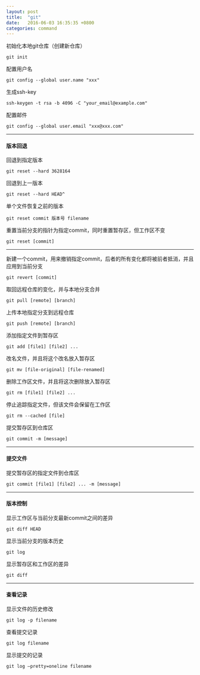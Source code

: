 ```yaml
---
layout: post
title:  "git"
date:   2016-06-03 16:35:35 +0800
categories: command
---
```


初始化本地git仓库（创建新仓库）

```
git init
```

配置用户名

```
git config --global user.name "xxx"
```

生成ssh-key

```
ssh-keygen -t rsa -b 4096 -C "your_email@example.com"
```

配置邮件

```
git config --global user.email "xxx@xxx.com"
```

***

#### 版本回退

回退到指定版本

```
git reset --hard 3628164
```

回退到上一版本

```
git reset --hard HEAD^
```

单个文件恢复之前的版本

```
git reset commit 版本号 filename
```

重置当前分支的指针为指定commit，同时重置暂存区，但工作区不变

```
git reset [commit]
```

***

新建一个commit，用来撤销指定commit，后者的所有变化都将被前者抵消，并且应用到当前分支

```
git revert [commit]
```

取回远程仓库的变化，并与本地分支合并

```
git pull [remote] [branch]
```

上传本地指定分支到远程仓库

```
git push [remote] [branch]
```

添加指定文件到暂存区

```
git add [file1] [file2] ...
```

改名文件，并且将这个改名放入暂存区

```
git mv [file-original] [file-renamed]
```

删除工作区文件，并且将这次删除放入暂存区

```
git rm [file1] [file2] ...
```

停止追踪指定文件，但该文件会保留在工作区

```
git rm --cached [file]
```

提交暂存区到仓库区

```
git commit -m [message]
```

***

#### 提交文件

提交暂存区的指定文件到仓库区

```
git commit [file1] [file2] ... -m [message]
```

***

#### 版本控制

显示工作区与当前分支最新commit之间的差异

```
git diff HEAD
```

显示当前分支的版本历史

```
git log
```

显示暂存区和工作区的差异

```
git diff
```

***  

#### 查看记录

显示文件的历史修改

```
git log -p filename
```

查看提交记录

```
git log filename
```

显示提交的记录

```
git log —pretty=oneline filename
```
